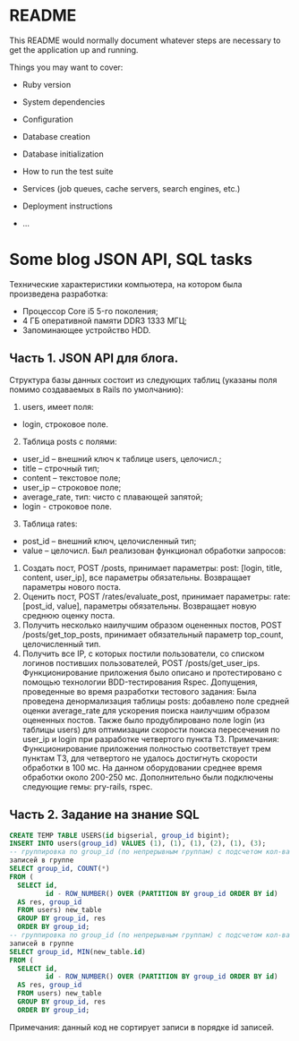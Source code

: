 # README

This README would normally document whatever steps are necessary to get the
application up and running.

Things you may want to cover:

* Ruby version

* System dependencies

* Configuration

* Database creation

* Database initialization

* How to run the test suite

* Services (job queues, cache servers, search engines, etc.)

* Deployment instructions

* ...

# Some blog JSON API, SQL tasks
Технические характеристики компьютера, на котором была произведена
разработка:
* Процессор Core i5 5-го поколения;
* 4 ГБ оперативной памяти DDR3 1333 МГЦ;
* Запоминающее устройство HDD.
## Часть 1. JSON API для блога.
Структура базы данных состоит из следующих таблиц (указаны поля помимо
создаваемых в Rails по умолчанию):
1. users, имеет поля:
* login, строковое поле.
2. Таблица posts с полями:
* user_id – внешний ключ к таблице users, целочисл.;
* title – строчный тип;
* content – текстовое поле;
* user_ip – строковое поле;
* average_rate, тип: чисто с плавающей запятой;
* login - строковое поле.
3. Таблица rates:
* post_id – внешний ключ, целочисленный тип;
* value – целочисл.
Был реализован функционал обработки запросов:
1. Создать пост, POST /posts, принимает параметры: post: [login, title,
content, user_ip], все параметры обязательны. Возвращает параметры
нового поста.
2. Оценить пост, POST /rates/evaluate_post, принимает параметры: rate:
[post_id, value], параметры обязательны. Возвращает новую среднюю
оценку поста.
3. Получить несколько наилучшим образом оцененных постов, POST
/posts/get_top_posts, принимает обязательный параметр top_count,
целочисленный тип.
4. Получить все IP, с которых постили пользователи, со списком логинов
постивших пользователей, POST /posts/get_user_ips.
Функционирование приложения было описано и протестировано с помощью
технологии BDD-тестирования Rspec.
Допущения, проведенные во время разработки тестового задания:
Была проведена денормализация таблицы posts: добавлено поле средней
оценки average_rate для ускорения поиска наилучшим образом оцененных
постов. Также было продублировано поле login (из таблицы users) для
оптимизации скорости поиска пересечения по user_ip и login при разработке
четвертого пункта ТЗ.
Примечания:
Функционирование приложения полностью соответствует трем пунктам ТЗ,
для четвертого не удалось достигнуть скорости обработки в 100 мс. На
данном оборудовании среднее время обработки около 200-250 мс.
Дополнительно были подключены следующие гемы: pry-rails, rspec.
## Часть 2. Задание на знание SQL
```SQL
CREATE TEMP TABLE USERS(id bigserial, group_id bigint);
INSERT INTO users(group_id) VALUES (1), (1), (1), (2), (1), (3);
-- группировка по group_id (по непрерывным группам) с подсчетом кол-ва
записей в группе
SELECT group_id, COUNT(*)
FROM (
  SELECT id,
         id - ROW_NUMBER() OVER (PARTITION BY group_id ORDER BY id)
  AS res, group_id
  FROM users) new_table
  GROUP BY group_id, res
  ORDER BY group_id;
-- группировка по group_id (по непрерывным группам) с подсчетом кол-ва
записей в группе
SELECT group_id, MIN(new_table.id)
FROM (
  SELECT id,
         id - ROW_NUMBER() OVER (PARTITION BY group_id ORDER BY id)
  AS res, group_id
  FROM users) new_table
  GROUP BY group_id, res
  ORDER BY group_id;
```
Примечания: данный код не сортирует записи в порядке id записей.
